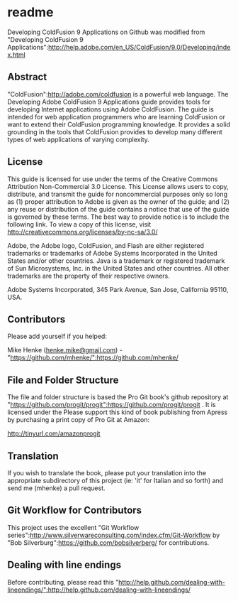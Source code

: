 # readme

Developing ColdFusion 9 Applications on Github was modified from "Developing ColdFusion 9 Applications":http://help.adobe.com/en_US/ColdFusion/9.0/Developing/index.html

## Abstract

"ColdFusion":http://adobe.com/coldfusion is a powerful web language. The Developing Adobe ColdFusion 9 Applications guide provides tools for developing Internet applications using Adobe ColdFusion. The guide is intended for web application programmers who are learning ColdFusion or want to extend their ColdFusion programming knowledge. It provides a solid grounding in the tools that ColdFusion provides to develop many different types of web applications of varying complexity.

## License

This guide is licensed for use under the terms of the Creative Commons Attribution Non-Commercial 3.0 License. This License allows users to copy, distribute, and transmit the guide for noncommercial purposes only so long as (1) proper attribution to Adobe is given as the owner of the guide; and (2) any reuse or distribution of the guide contains a notice that use of the guide is governed by these terms. The best way to provide notice is to include the following link. To view a copy of this license, visit http://creativecommons.org/licenses/by-nc-sa/3.0/

Adobe, the Adobe logo, ColdFusion, and Flash are either registered trademarks or trademarks of Adobe Systems Incorporated in the United States and/or other countries. Java is a trademark or registered trademark of Sun Microsystems, Inc. in the United States and other countries. All other trademarks are the property of their respective owners.

Adobe Systems Incorporated, 345 Park Avenue, San Jose, California 95110, USA.

## Contributors

Please add yourself if you helped:

Mike Henke (henke.mike@gmail.com) - "https://github.com/mhenke/":https://github.com/mhenke/

## File and Folder Structure

The file and folder structure is based the Pro Git book's github repository at "https://github.com/progit/progit":https://github.com/progit/progit .  It is licensed under the
Please support this kind of book publishing from Apress by purchasing a print copy of Pro Git at Amazon:

http://tinyurl.com/amazonprogit

## Translation

If you wish to translate the book, please put your translation into the appropriate subdirectory of this project (ie: 'it' for Italian and so forth) and send me (mhenke) a pull request.

## Git Workflow for Contributors

This project uses the excellent "Git Workflow series":http://www.silverwareconsulting.com/index.cfm/Git-Workflow by "Bob Silverburg":https://github.com/bobsilverberg/ for contributions.

## Dealing with line endings

Before contributing, please read this "http://help.github.com/dealing-with-lineendings/":http://help.github.com/dealing-with-lineendings/